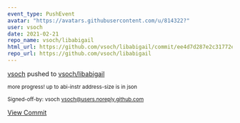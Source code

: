 ```yaml
---
event_type: PushEvent
avatar: "https://avatars.githubusercontent.com/u/814322?"
user: vsoch
date: 2021-02-21
repo_name: vsoch/libabigail
html_url: https://github.com/vsoch/libabigail/commit/ee4d7d287e2c31772ee5a7fecae53e49e889b32f
repo_url: https://github.com/vsoch/libabigail
---
```


<a href='https://github.com/vsoch' target='_blank'>vsoch</a> pushed to <a href='https://github.com/vsoch/libabigail' target='_blank'>vsoch/libabigail</a>

<small>more progress! up to abi-instr address-size is in json

Signed-off-by: vsoch <vsoch@users.noreply.github.com></small>

<a href='https://github.com/vsoch/libabigail/commit/ee4d7d287e2c31772ee5a7fecae53e49e889b32f' target='_blank'>View Commit</a>